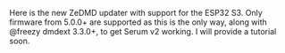 Here is the new ZeDMD updater with support for the ESP32 S3. Only firmware from 5.0.0+ are supported as this is the only way, along with @freezy dmdext 3.3.0+, to get Serum v2 working.
I will provide a tutorial soon.
